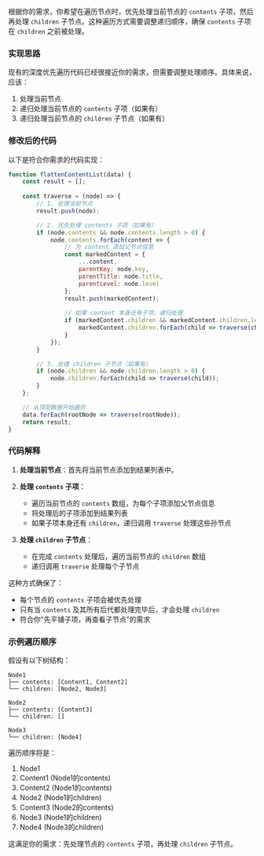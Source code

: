根据你的需求，你希望在遍历节点时，优先处理当前节点的 `contents` 子项，然后再处理 `children` 子节点。这种遍历方式需要调整递归顺序，确保 `contents` 子项在 `children` 之前被处理。

### 实现思路

现有的深度优先遍历代码已经很接近你的需求，但需要调整处理顺序。具体来说，应该：

1. 处理当前节点
2. 递归处理当前节点的 `contents` 子项（如果有）
3. 递归处理当前节点的 `children` 子节点（如果有）

### 修改后的代码

以下是符合你需求的代码实现：

```javascript
function flattenContentList(data) {
    const result = [];
    
    const traverse = (node) => {
        // 1. 处理当前节点
        result.push(node);

        // 2. 优先处理 contents 子项（如果有）
        if (node.contents && node.contents.length > 0) {
            node.contents.forEach(content => {
                // 为 content 添加父节点信息
                const markedContent = {
                    ...content,
                    parentKey: node.key,
                    parentTitle: node.title,
                    parentLevel: node.level
                };
                result.push(markedContent);
                
                // 如果 content 本身还有子项，递归处理
                if (markedContent.children && markedContent.children.length > 0) {
                    markedContent.children.forEach(child => traverse(child));
                }
            });
        }

        // 3. 处理 children 子节点（如果有）
        if (node.children && node.children.length > 0) {
            node.children.forEach(child => traverse(child));
        }
    };

    // 从顶层数据开始遍历
    data.forEach(rootNode => traverse(rootNode));
    return result;
}
```

### 代码解释

1. **处理当前节点**：首先将当前节点添加到结果列表中。

2. **处理 `contents` 子项**：
   - 遍历当前节点的 `contents` 数组，为每个子项添加父节点信息
   - 将处理后的子项添加到结果列表
   - 如果子项本身还有 `children`，递归调用 `traverse` 处理这些孙节点

3. **处理 `children` 子节点**：
   - 在完成 `contents` 处理后，遍历当前节点的 `children` 数组
   - 递归调用 `traverse` 处理每个子节点

这种方式确保了：
- 每个节点的 `contents` 子项会被优先处理
- 只有当 `contents` 及其所有后代都处理完毕后，才会处理 `children`
- 符合你"先平铺子项，再查看子节点"的需求

### 示例遍历顺序

假设有以下树结构：

```
Node1
├── contents: [Content1, Content2]
└── children: [Node2, Node3]

Node2
├── contents: [Content3]
└── children: []

Node3
└── children: [Node4]
```

遍历顺序将是：

1. Node1
2. Content1 (Node1的contents)
3. Content2 (Node1的contents)
4. Node2 (Node1的children)
5. Content3 (Node2的contents)
6. Node3 (Node1的children)
7. Node4 (Node3的children)

这满足你的需求：先处理节点的 `contents` 子项，再处理 `children` 子节点。